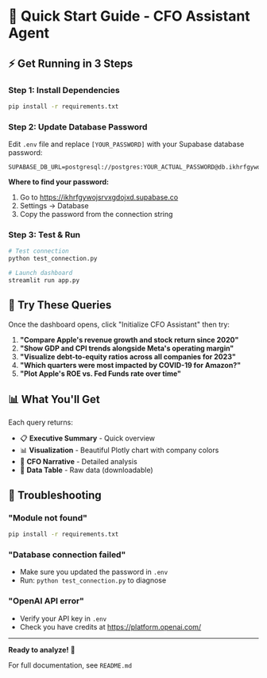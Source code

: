 # 🚀 Quick Start Guide - CFO Assistant Agent

## ⚡ Get Running in 3 Steps

### Step 1: Install Dependencies

```bash
pip install -r requirements.txt
```

### Step 2: Update Database Password

Edit `.env` file and replace `[YOUR_PASSWORD]` with your Supabase database password:

```env
SUPABASE_DB_URL=postgresql://postgres:YOUR_ACTUAL_PASSWORD@db.ikhrfgywojsrvxgdojxd.supabase.co:5432/postgres
```

**Where to find your password:**
1. Go to https://ikhrfgywojsrvxgdojxd.supabase.co
2. Settings → Database
3. Copy the password from the connection string

### Step 3: Test & Run

```bash
# Test connection
python test_connection.py

# Launch dashboard
streamlit run app.py
```

## 🎯 Try These Queries

Once the dashboard opens, click "Initialize CFO Assistant" then try:

1. **"Compare Apple's revenue growth and stock return since 2020"**
2. **"Show GDP and CPI trends alongside Meta's operating margin"**
3. **"Visualize debt-to-equity ratios across all companies for 2023"**
4. **"Which quarters were most impacted by COVID-19 for Amazon?"**
5. **"Plot Apple's ROE vs. Fed Funds rate over time"**

## 📊 What You'll Get

Each query returns:
- 📋 **Executive Summary** - Quick overview
- 📊 **Visualization** - Beautiful Plotly chart with company colors
- 💼 **CFO Narrative** - Detailed analysis
- 📑 **Data Table** - Raw data (downloadable)

## 🐛 Troubleshooting

### "Module not found"
```bash
pip install -r requirements.txt
```

### "Database connection failed"
- Make sure you updated the password in `.env`
- Run: `python test_connection.py` to diagnose

### "OpenAI API error"
- Verify your API key in `.env`
- Check you have credits at https://platform.openai.com/

---

**Ready to analyze!** 🎉

For full documentation, see `README.md`
